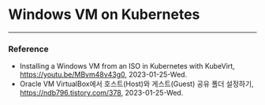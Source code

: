 # Windows VM on Kubernetes



---

### Reference

- Installing a Windows VM from an ISO in Kubernetes with KubeVirt, https://youtu.be/MBvm48v43g0, 2023-01-25-Wed.
- Oracle VM VirtualBox에서 호스트(Host)와 게스트(Guest) 공유 폴더 설정하기, https://ndb796.tistory.com/378, 2023-01-25-Wed.
